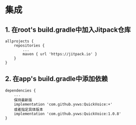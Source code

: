 # 集成
## 1. 在root's build.gradle中加入Jitpack仓库
```
allprojects {
    repositories {
        ...
        maven { url 'https://jitpack.io' }
    }
}
```

## 2. 在app's build.gradle中添加依赖
```
dependencies {
    ...
    保持最新版
    implementation 'com.github.yvws:QuickVoice:+'
    或者指定具体版本
    implementation 'com.github.yvws:QuickVoice:1.0.8'
}
```
